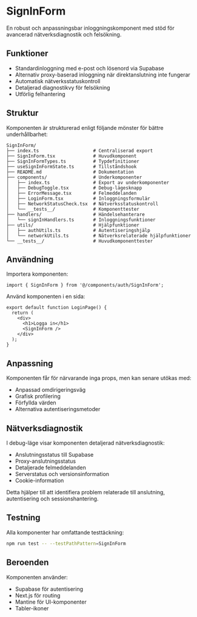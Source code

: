 # SignInForm

En robust och anpassningsbar inloggningskomponent med stöd för avancerad nätverksdiagnostik och felsökning.

## Funktioner

- Standardinloggning med e-post och lösenord via Supabase
- Alternativ proxy-baserad inloggning när direktanslutning inte fungerar
- Automatisk nätverksstatuskontroll
- Detaljerad diagnostikvy för felsökning
- Utförlig felhantering

## Struktur

Komponenten är strukturerad enligt följande mönster för bättre underhållbarhet:

```
SignInForm/
├── index.ts                    # Centraliserad export
├── SignInForm.tsx              # Huvudkomponent
├── SignInFormTypes.ts          # Typdefinitioner
├── useSignInFormState.ts       # Tillståndshook
├── README.md                   # Dokumentation
├── components/                 # Underkomponenter
│   ├── index.ts                # Export av underkomponenter
│   ├── DebugToggle.tsx         # Debug-lägesknapp
│   ├── ErrorMessage.tsx        # Felmeddelanden
│   ├── LoginForm.tsx           # Inloggningsformulär
│   ├── NetworkStatusCheck.tsx  # Nätverksstatuskontroll
│   └── __tests__/              # Komponenttester
├── handlers/                   # Händelsehanterare
│   └── signInHandlers.ts       # Inloggningsfunktioner
├── utils/                      # Hjälpfunktioner
│   ├── authUtils.ts            # Autentiseringshjälp
│   └── networkUtils.ts         # Nätverksrelaterade hjälpfunktioner
└── __tests__/                  # Huvudkomponenttester
```

## Användning

Importera komponenten:

```tsx
import { SignInForm } from '@/components/auth/SignInForm';
```

Använd komponenten i en sida:

```tsx
export default function LoginPage() {
  return (
    <div>
      <h1>Logga in</h1>
      <SignInForm />
    </div>
  );
}
```

## Anpassning

Komponenten får för närvarande inga props, men kan senare utökas med:

- Anpassad omdirigeringsväg
- Grafisk profilering
- Förfyllda värden
- Alternativa autentiseringsmetoder

## Nätverksdiagnostik

I debug-läge visar komponenten detaljerad nätverksdiagnostik:

- Anslutningsstatus till Supabase
- Proxy-anslutningsstatus
- Detaljerade felmeddelanden
- Serverstatus och versionsinformation
- Cookie-information

Detta hjälper till att identifiera problem relaterade till anslutning, autentisering och sessionshantering.

## Testning

Alla komponenter har omfattande testtäckning:

```bash
npm run test -- --testPathPattern=SignInForm
```

## Beroenden

Komponenten använder:

- Supabase för autentisering
- Next.js för routing
- Mantine för UI-komponenter
- Tabler-ikoner
